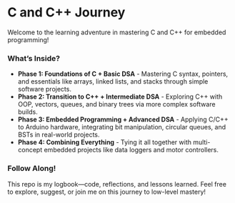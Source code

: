 # C and C++ Journey

Welcome to the learning adventure in mastering C and C++ for embedded programming! 

### What’s Inside?
- **Phase 1: Foundations of C + Basic DSA** - Mastering C syntax, pointers, and essentials like arrays, linked lists, and stacks through simple software projects.
- **Phase 2: Transition to C++ + Intermediate DSA** - Exploring C++ with OOP, vectors, queues, and binary trees via more complex software builds.
- **Phase 3: Embedded Programming + Advanced DSA** - Applying C/C++ to Arduino hardware, integrating bit manipulation, circular queues, and BSTs in real-world projects.
- **Phase 4: Combining Everything** - Tying it all together with multi-concept embedded projects like data loggers and motor controllers.

### Follow Along!
This repo is my logbook—code, reflections, and lessons learned. Feel free to explore, suggest, or join me on this journey to low-level mastery!
